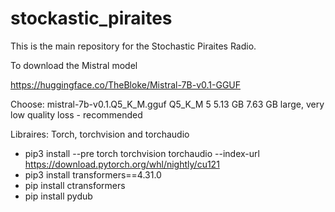 # stockastic_piraites
This is the main repository for the Stochastic Piraites Radio. 

To download the Mistral model 

https://huggingface.co/TheBloke/Mistral-7B-v0.1-GGUF

Choose:
mistral-7b-v0.1.Q5_K_M.gguf	Q5_K_M	5	5.13 GB	7.63 GB	large, very low quality loss - recommended

Libraires:
Torch, torchvision and torchaudio

- pip3 install --pre torch torchvision torchaudio --index-url https://download.pytorch.org/whl/nightly/cu121
- pip3 install transformers==4.31.0
- pip install ctransformers
- pip install pydub
